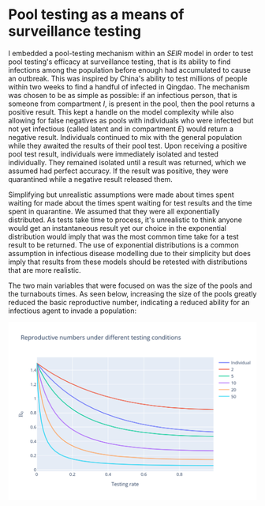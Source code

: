 
# Pool testing as a means of surveillance testing

I embedded a pool-testing mechanism within an $SEIR$ model in order to test pool testing's efficacy at surveillance testing, that is its ability to find infections among the population before enough had accumulated to cause an outbreak. This was inspired by China's ability to test millions of people within two weeks to find a handful of infected in Qingdao. The mechanism was chosen to be as simple as possible: if an infectious person, that is someone from compartment $I$, is present in the pool, then the pool returns a positive result. This kept a handle on the model complexity while also allowing for false negatives as pools with individuals who were infected but not yet infectious (called latent and in compartment $E$) would return a negative result. Individuals continued to mix with the general population while they awaited the results of their pool test. Upon receiving a positive pool test result, individuals were immediately isolated and tested individually. They remained isolated until a result was returned, which we assumed had perfect accuracy. If the result was positive, they were quarantined while a negative result released them. 

Simplifying but unrealistic assumptions were made about times spent waiting for made about the times spent waiting for test results and the time spent in quarantine. We assumed that they were all exponentially distributed. As tests take time to process, it's unrealistic to think anyone would get an instantaneous result yet our choice in the exponential distribution would imply that was the most common time take for a test result to be returned. The use of exponential distributions is a common assumption in infectious disease modelling due to their simplicity but does imply that results from these models should be retested with distributions that are more realistic.

The two main variables that were focused on was the size of the pools and the turnabouts times. As seen below, increasing the size of the pools greatly reduced the basic reproductive number, indicating a reduced ability for an infectious agent to invade a population:

![Basic reproductive number for different pool sizes](images/R0_different_testing_regimes.png)
